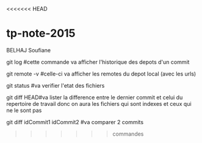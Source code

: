 <<<<<<< HEAD
# tp-note-2015
BELHAJ Soufiane

git log #cette commande va afficher l'historique des depots d'un commit

git remote -v #celle-ci va afficher les remotes du depot local (avec les urls)

git status #va verifier l'etat des fichiers

git diff HEAD#va lister la difference entre le dernier commit et celui du repertoire de travail donc on aura les fichiers qui sont indexes et ceux qui ne le sont pas

git diff idCommit1 idCommit2 #va comparer 2 commits


>>>>>>> commandes
